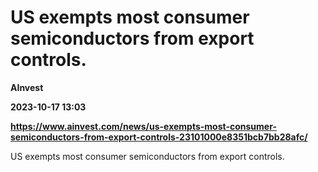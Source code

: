 # US exempts most consumer semiconductors from export controls.
**AInvest**

**2023-10-17 13:03**

**https://www.ainvest.com/news/us-exempts-most-consumer-semiconductors-from-export-controls-23101000e8351bcb7bb28afc/**

US exempts most consumer semiconductors from export controls.